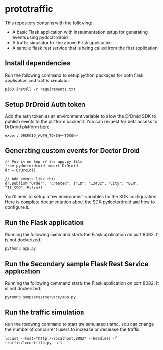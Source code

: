 # prototraffic
This repository contains with the following:
- A basic Flask application with instrumentation setup for generating events using pydoctordroid
- A traffic simulator for the above Flask application
- A sample flask rest service that is being called from the first application


## Install dependencies
Run the following command to setup python packages for both flask application and traffic simulator
```
pip3 install -r requirements.txt
```

## Setup DrDroid Auth token
Add the auth token as an environment variable to allow the DrDroid SDK to publish events to the platform backend. You can request for beta access to DrDroid platform [here](https://drdroid.io).
```
export DRDROID_AUTH_TOKEN=<TOKEN>
```

## Generating custom events for Doctor Droid 
```
// Put it on top of the app.py file
from pydoctordroid import DrDroid
dr = DrDroid()

// Add events like this
dr.publish("Order", "Created", {"ID": "13432", "City": "BLR", "IS_COD": False})
```

You'll need to setup a few environment variables for the SDK configuration. Here is complete documentation about the SDK [pydoctordroid](https://github.com/DrDroidLab/drdroid-py) and how to configure it.

## Run the Flask application
Running the following command starts the Flask application on port 8082. It is not dockerized. 
```
python3 app.py
```

## Run the Secondary sample Flask Rest Service application
Running the following command starts the Flask application on port 8082. It is not dockerized. 
```
python3 samplerestservice/app.py
```

## Run the traffic simulation
Run the following command to start the simulated traffic. You can change the number of concurrent users to increase or decrease the traffic.
```
locust --host="http://localhost:8082" --headless -f traffic/locustfile.py -u 1
```